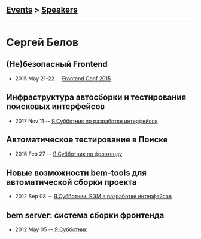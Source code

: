 ## [Events](../README.md) > [Speakers](../speakers.md)
---

# Сергей Белов

## (Не)безопасный Frontend
- 2015 May 21-22 -- [Frontend Conf 2015](https://www.youtube.com/watch?v=OYHz4hf5hy0)    
## Инфраструктура автосборки и тестирования поисковых интерфейсов
- 2017 Nov 11 -- [Я.Субботник по разработке интерфейсов](https://events.yandex.ru/lib/talks/5209/)    
## Автоматическое тестирование в Поиске
- 2016 Feb 27 -- [Я.Субботник по фронтенду](https://events.yandex.ru/lib/talks/3342/)    
## Новые возможности bem-tools для автоматической сборки проекта
- 2012 Sep 08 -- [Я.Субботник: БЭМ в разработке интерфейсов](https://events.yandex.ru/lib/talks/321/)    
## bem server: система сборки фронтенда
- 2012 May 05 -- [Я.Субботник](https://events.yandex.ru/lib/talks/118/)    
